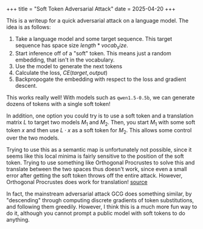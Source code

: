 +++
title = "Soft Token Adversarial Attack"
date = 2025-04-20
+++

This is a writeup for a quick adversarial attack on a language model. The idea is as follows:

1. Take a language model and some target sequence. This target sequence has space size $length * vocab_size$.
2. Start inference off of a "soft" token. This means just a random embedding, that isn't in the vocabulary.
3. Use the model to generate the next tokens
4. Calculate the loss, $CE(target, output)$
5. Backpropogate the embedding with respect to the loss and gradient descent. 

This works really well! With models such as `qwen1.5-0.5b`, we can generate dozens of tokens with a single soft token!

In addition, one option you could try is to use a soft token and a translation matrix $L$ to target two models $M_1$ and $M_2$. Then, you start $M_1$ with some soft token $x$ and then use $L \cdot x$ as a soft token for $M_2$. This allows some control over the two models.

Trying to use this as a semantic map is unfortunately not possible, since it seems like this local minima is fairly sensitive to the position of the soft token. Trying to use something like Orthogonal Procrustes to solve this and translate between the two spaces thus doesn't work, since even a small error after getting the soft token throws off the entire attack. However, Orthogonal Procrustes does work for translation! [source](https://arxiv.org/pdf/1912.10168)

In fact, the mainstream adversarial attack GCG does something similar, by "descending" through computing discrete gradients of token substitutions, and following them greedily. However, I think this is a much more fun way to do it, although you cannot prompt a public model with soft tokens to do anything. 
